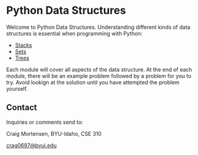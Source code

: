 # Python Data Structures

Welcome to Python Data Structures.  Understanding different kinds of data structures is essential when programming with Python:

- [Stacks](Stacks.md)
- [Sets](Sets.md)
- [Trees](Trees.md)

Each module will cover all aspects of the data structure.  At the end of each module, there will be an example problem followed by a problem for you to try.  Avoid lookign at the solution until you have attempted the problem yourself.

## Contact

Inquiries or comments send to:

Craig Mortensen, BYU-Idaho, CSE 310

crag0697@byui.edu
